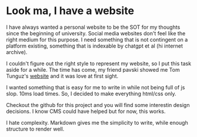 # Look ma, I have a website

I have always wanted a personal website to be the SOT for my thoughts since the beginning of university. Social media websites don't feel like the right medium for this purpose. I need something that is not contingent on a platform existing, something that is indexable by chatgpt et al (hi internet archive).

I couldn't figure out the right style to represent my website, so I put this task aside for a while. The time has come, my friend pavski showed me Tom Tunguz's [website](tomtunguz.com) and it was love at first sight.

I wanted something that is easy for me to write in while not being full of js slop. 10ms load times. So, I decided to make everything html/css only. 

Checkout the github for this project and you will find some interestin design decisions. I know CMS could have helped but for now, this works.

I hate complexity. Markdown gives me the simplicity to write, while enough structure to render well.